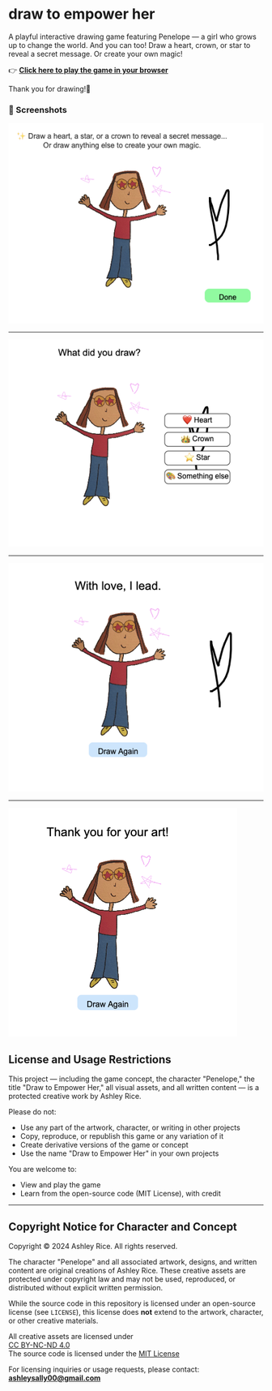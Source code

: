 # draw to empower her



A playful interactive drawing game featuring Penelope — a girl who grows up to change the world. And you can too!
Draw a heart, crown, or star to reveal a secret message. Or create your own magic!

👉 [**Click here to play the game in your browser**](https://ashleysally00.github.io/draw-to-empower-her)

Thank you for drawing!🎨

### 💖 Screenshots

![Penelope 1](https://raw.githubusercontent.com/ashleysally00/draw-to-empower-her/main/pen1.png)



----------
![Penelope 4.5](https://raw.githubusercontent.com/ashleysally00/draw-to-empower-her/main/pen4.5.png)


----------------

![Penelope 3](https://raw.githubusercontent.com/ashleysally00/draw-to-empower-her/main/pen3.png)

--------------------

![Penelope 4](https://raw.githubusercontent.com/ashleysally00/draw-to-empower-her/main/pen4.png)

## License and Usage Restrictions

This project — including the game concept, the character "Penelope," the title "Draw to Empower Her," all visual assets, and all written content — is a protected creative work by Ashley Rice.

Please do not:
- Use any part of the artwork, character, or writing in other projects
- Copy, reproduce, or republish this game or any variation of it
- Create derivative versions of the game or concept
- Use the name "Draw to Empower Her" in your own projects

You are welcome to:
- View and play the game
- Learn from the open-source code (MIT License), with credit

---

## Copyright Notice for Character and Concept

Copyright © 2024 Ashley Rice. All rights reserved.

The character "Penelope" and all associated artwork, designs, and written content are original creations of Ashley Rice. These creative assets are protected under copyright law and may not be used, reproduced, or distributed without explicit written permission.

While the source code in this repository is licensed under an open-source license (see `LICENSE`), this license does **not** extend to the artwork, character, or other creative materials.

All creative assets are licensed under  
[CC BY-NC-ND 4.0](https://creativecommons.org/licenses/by-nc-nd/4.0/)  
The source code is licensed under the [MIT License](./LICENSE)

For licensing inquiries or usage requests, please contact:  
**ashleysally00@gmail.com**

